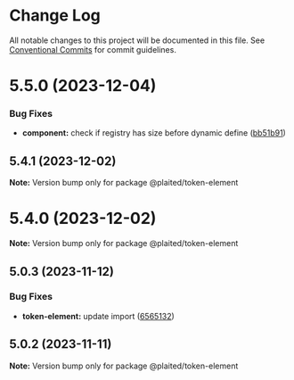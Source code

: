# Change Log

All notable changes to this project will be documented in this file.
See [Conventional Commits](https://conventionalcommits.org) for commit guidelines.

# 5.5.0 (2023-12-04)


### Bug Fixes

* **component:** check if registry has size before dynamic define ([bb51b91](https://github.com/plaited/plaited/commit/bb51b912622aa843afa0313004876d7ba656d4ce))





## 5.4.1 (2023-12-02)

**Note:** Version bump only for package @plaited/token-element





# 5.4.0 (2023-12-02)

**Note:** Version bump only for package @plaited/token-element





## 5.0.3 (2023-11-12)


### Bug Fixes

* **token-element:** update import ([6565132](https://github.com/plaited/plaited/commit/6565132b2bb531cf521ada49f583125ee06f4cd8))





## 5.0.2 (2023-11-11)

**Note:** Version bump only for package @plaited/token-element
